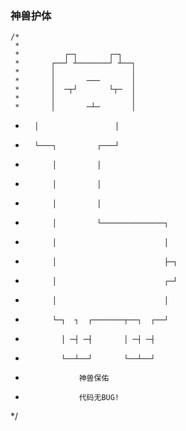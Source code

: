 ### 神兽护体
```
/*
 *      
 *          ┌─┐       ┌─┐
 *       ┌──┘ ┴───────┘ ┴──┐
 *       │                 │
 *       │       ───       │
 *       │  ─┬┘       └┬─  │
 *       │                 │
 *       │       ─┴─       │
 ```
 *       │                 │
 *       └───┐         ┌───┘
 *           │         │
 *           │         │
 *           │         │
 *           │         └──────────────┐
 *           │                        │
 *           │                        ├─┐
 *           │                        ┌─┘    
 *           │                        │
 *           └─┐  ┐  ┌───────┬──┐  ┌──┘         
 *             │ ─┤ ─┤       │ ─┤ ─┤         
 *             └──┴──┘       └──┴──┘ 
 *                 神兽保佑 
 *                 代码无BUG! 
*/
```
